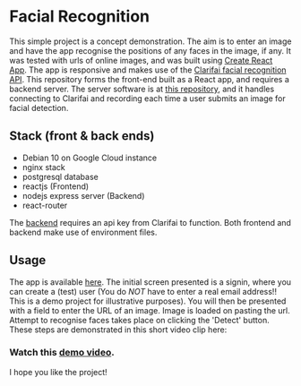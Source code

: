 # Facial Recognition
This simple project is a concept demonstration. The aim is to enter an image and have the app recognise the positions of any faces in the image, if any. It was tested with urls of online images, and was built using [Create React App](https://github.com/facebook/create-react-app). The app is responsive and makes use of the [Clarifai facial recognition API](https://www.clarifai.com/). This repository forms the front-end built as a React app, and requires a backend server. The server software is at [this repository](https://github.com/DevDaveJ/facerecog-svr), and it handles connecting to Clarifai and recording each time a user submits an image for facial detection. 

## Stack (front & back ends)
* Debian 10 on Google Cloud instance
* nginx stack
* postgresql database 
* reactjs (Frontend)
* nodejs express server (Backend)
* react-router

The [backend](https://github.com/DevDaveJ/facerecog-svr) requires an api key from Clarifai to function. Both frontend and backend make use of environment files.

## Usage
The app is available [here](https://face.stonetech.io). The initial screen presented is a signin, where you can create a (test) user (You do *NOT* have to enter a real email address!! This is a demo project for illustrative purposes). You will then be presented with a field to enter the URL of an image. Image is loaded on pasting the url. Attempt to recognise faces takes place on clicking the 'Detect' button.
These steps are demonstrated in this short video clip here:
### Watch this [demo video](https://share.getcloudapp.com/nOu5xqOp). 

I hope you like the project!
